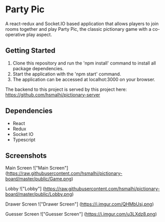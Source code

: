 # Party Pic
A react-redux and Socket.IO based application that allows players to join rooms together and play Party Pic, the classic pictionary game with a co-operative play aspect.

## Getting Started

1. Clone this repository and run the 'npm install' command to install all package dependencies.
2. Start the application with the 'npm start' command.
3. The application can be accessed at localhot:3000 on your browser.

The backend to this project is served by this project here: https://github.com/hsmalhi/pictionary-server

## Dependencies

- React
- Redux
- Socket IO
- Typescript

## Screenshots

Main Screen
!["Main Screen"] (https://raw.githubusercontent.com/hsmalhi/pictionary-board/master/public/Game.png)

Lobby
!["Lobby"] (https://raw.githubusercontent.com/hsmalhi/pictionary-board/master/public/Lobby.png)

Drawer Screen
!["Drawer Screen"] (https://i.imgur.com/QHMbUsj.png)

Guesser Screen
!["Guesser Screen"] (https://i.imgur.com/u3LXdz8.png)
